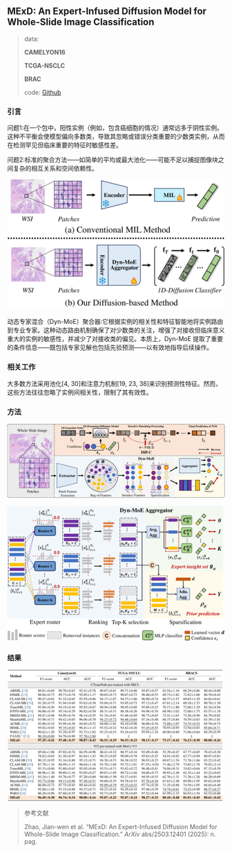 ## MExD: An Expert-Infused Diffusion Model for Whole-Slide Image Classification

> data:
>
> **CAMELYON16**
>
> **TCGA-NSCLC**
>
> **BRAC**
>
> code: [Github](https://github.com/JWZhao-uestc/MExD)

### 引言

问题1:在一个包中，阳性实例（例如，包含癌细胞的情况）通常远多于阴性实例。这种不平衡会使模型偏向多数类，导致其忽略或错误分类重要的少数类实例，从而在检测罕见但临床重要的特征时敏感性差。

问题2:标准的聚合方法——如简单的平均或最大池化——可能不足以捕捉图像块之间复杂的相互关系和空间依赖性。

![请参阅标题](./assest/MExD/x1.png)

动态专家混合（Dyn-MoE）聚合器:它根据实例的相关性和特征智能地将实例路由到专业专家。这种动态路由机制确保了对少数类的关注，增强了对接收但临床意义重大的实例的敏感性，并减少了对接收类的偏见。本质上，Dyn-MoE 提取了重要的条件信息——既包括专家见解也包括先验预测——以有效地指导后续操作。

### 相关工作

大多数方法采用池化[4, 30]和注意力机制[19, 23, 38]来识别预测性特征。然而，这些方法往往忽略了实例间相关性，限制了其有效性。

### 方法

![Refer to caption](./assest/MExD/x2.png)

![Refer to caption](./assest/MExD/x3.png)

### 结果

![image-20250608200343790](./assest/MExD/image-20250608200343790.png)

> 参考文献
>
> Zhao, Jian-wen et al. “MExD: An Expert-Infused Diffusion Model for Whole-Slide Image Classification.” *ArXiv* abs/2503.12401 (2025): n. pag.
